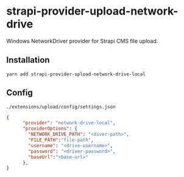 # strapi-provider-upload-network-drive

Windows NetworkDriver provider for Strapi CMS file upload.

## Installation

```
yarn add strapi-provider-upload-network-drive-local
```

## Config

`./extensions/upload/config/settings.json`

```json
{
      "provider": "network-drive-local",
      "providerOptions": {
        "NETWORK_DRIVE_PATH": "<diver-path>",
        "FILE_PATH":"file-path",
        "username": "<drive-username>",
        "password": "<driver-password>",
        "baseUrl":"<base-url>"
      },
}
```


